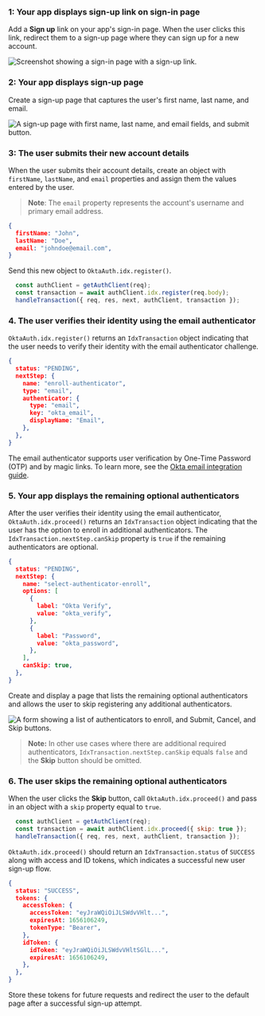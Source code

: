 ### 1: Your app displays sign-up link on sign-in page

Add a **Sign up** link on your app's sign-in page. When the user clicks this link, redirect them to a sign-up page where they can sign up for a new account.

<div class="half border">

![Screenshot showing a sign-in page with a sign-up link.](/img/pwd-optional/pwd-optional-sign-up-link-sign-in-page.png)

<!-- Source image: https://www.figma.com/file/YH5Zhzp66kGCglrXQUag2E/%F0%9F%93%8A-Updated-Diagrams-for-Dev-Docs?node-id=1975%3A2792 pwd-optional-sign-up-link-sign-in-page -->

</div>

### 2: Your app displays sign-up page

Create a sign-up page that captures the user's first name, last name, and email.

<div class="half border">

![A sign-up page with first name, last name, and email fields, and submit button.](/img/pwd-optional/pwd-optional-sign-up-page.png)

<!-- Source image: https://www.figma.com/file/YH5Zhzp66kGCglrXQUag2E/%F0%9F%93%8A-Updated-Diagrams-for-Dev-Docs?node-id=1975%3A2791 pwd-optional-sign-up-page -->

</div>

### 3: The user submits their new account details

When the user submits their account details, create an object with `firstName`, `lastName`, and `email` properties and assign them the values entered by the user.

> **Note**: The `email` property represents the account's username and primary email address.

```json
{
  firstName: "John",
  lastName: "Doe",
  email: "johndoe@email.com",
}
```

Send this new object to `OktaAuth.idx.register()`.

```javascript
  const authClient = getAuthClient(req);
  const transaction = await authClient.idx.register(req.body);
  handleTransaction({ req, res, next, authClient, transaction });
```

### 4. The user verifies their identity using the email authenticator

`OktaAuth.idx.register()` returns an `IdxTransaction` object indicating that the user needs to verify their identity with the email authenticator challenge.

```json
{
  status: "PENDING",
  nextStep: {
    name: "enroll-authenticator",
    type: "email",
    authenticator: {
      type: "email",
      key: "okta_email",
      displayName: "Email",
    },
  },
}
```

The email authenticator supports user verification by One-Time Password (OTP) and by magic links. To learn more, see the [Okta email integration guide](/docs/guides/authenticators-okta-email/nodeexpress/main/#integrate-email-challenge-with-magic-links).

### 5. Your app displays the remaining optional authenticators

After the user verifies their identity using the email authenticator, `OktaAuth.idx.proceed()` returns an `IdxTransaction` object indicating that the user has the option to enroll in additional authenticators. The `IdxTransaction.nextStep.canSkip` property is `true` if the remaining authenticators are optional.

```json
{
  status: "PENDING",
  nextStep: {
    name: "select-authenticator-enroll",
    options: [
      {
        label: "Okta Verify",
        value: "okta_verify",
      },
      {
        label: "Password",
        value: "okta_password",
      },
    ],
    canSkip: true,
  },
}
```

Create and display a page that lists the remaining optional authenticators and allows the user to skip registering any additional authenticators.

<div class="half border">

![A form showing a list of authenticators to enroll, and Submit, Cancel, and Skip buttons.](/img/pwd-optional/pwd-optional-sign-up-authenticators-page.png)

<!--

Source image: https://www.figma.com/file/YH5Zhzp66kGCglrXQUag2E/%F0%9F%93%8A-Updated-Diagrams-for-Dev-Docs?node-id=1978%3A1741 pwd-optional-sign-up-authenticators-page

-->

</div>

>**Note:** In other use cases where there are additional required authenticators, `IdxTransaction.nextStep.canSkip` equals `false` and the **Skip** button should be omitted.

### 6. The user skips the remaining optional authenticators

When the user clicks the **Skip** button, call `OktaAuth.idx.proceed()` and pass in an object with a `skip` property equal to `true`.

```javascript
  const authClient = getAuthClient(req);
  const transaction = await authClient.idx.proceed({ skip: true });
  handleTransaction({ req, res, next, authClient, transaction });
```

`OktaAuth.idx.proceed()` should return an `IdxTransaction.status` of `SUCCESS` along with access and ID tokens, which indicates a successful new user sign-up flow.

```json
{
  status: "SUCCESS",
  tokens: {
    accessToken: {
      accessToken: "eyJraWQiOiJLSWdvVHlt...",
      expiresAt: 1656106249,
      tokenType: "Bearer",
    },
    idToken: {
      idToken: "eyJraWQiOiJLSWdvVHltSGlL...",
      expiresAt: 1656106249,
    },
  },
}
```

Store these tokens for future requests and redirect the user to the default page after a successful sign-up attempt.
